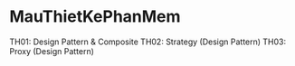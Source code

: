 # MauThietKePhanMem
TH01: Design Pattern & Composite
TH02: Strategy (Design Pattern)
TH03: Proxy (Design Pattern)

